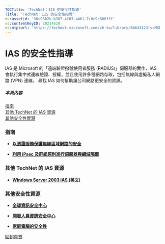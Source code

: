 ```yaml
---
TOCTitle: 'TechNet：IIS 的安全性指導'
Title: 'TechNet：IIS 的安全性指導'
ms:assetid: '36c9382b-b307-4f03-a4b1-7c0c9c306fff'
ms:contentKeyID: 20214628
ms:mtpsurl: 'https://technet.microsoft.com/zh-tw/library/Bb643123(v=MSDN.10)'
---
```


IAS 的安全性指導
================

IAS 是 Microsoft 的「遠端驗證撥號使用者服務 (RADIUS)」伺服器的實作，IAS 會執行集中式連線驗證、授權，並且使用許多種網路存取，包括無線與虛擬私人網路 (VPN) 連線。 尋找 IAS 如何幫助讓公司網路更安全的資訊。

##### 本頁內容

[](#eaa)[指南](#eaa)  
[](#eca)[其他 TechNet 的 IAS 資源](#eca)  
[](#eba)[其他安全性資源](#eba)  

### 指南

-   [**以憑證服務保護無線區域網路的安全**](https://go.microsoft.com/fwlink/?linkid=14843)

-   [**利用 IPsec 及群組原則進行伺服器與網域隔離**](https://www.microsoft.com/taiwan/technet/security/topics/architectureanddesign/ipsec/default.mspx)

### 其他 TechNet 的 IAS 資源

-   [**Windows Server 2003 IAS (英文)**](https://www.microsoft.com/technet/prodtechnol/windowsserver2003/technologies/ias.mspx)

### 其他安全性資源

-   [**全球資訊安全中心**](https://www.microsoft.com/taiwan/technet/security/worldwide/default.mspx)

-   [**開發人員資訊安全中心**](https://www.microsoft.com/taiwan/msdn/security/)

-   [**家庭電腦的安全性**](https://www.microsoft.com/taiwan/athome/security/default.mspx)

[](#mainsection)[回到頁首](#mainsection)